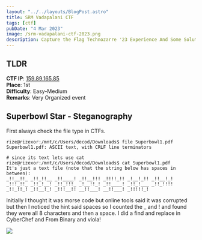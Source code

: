 ```yaml
---
layout: "../../layouts/BlogPost.astro"
title: SRM Vadapalani CTF
tags: [ctf]
pubDate: "4 Mar 2023"
image: /srm-vadapalani-ctf-2023.png
description: Capture the Flag Technozarre '23 Experience And Some Solutions
---
```


## TLDR

**CTF IP**: [159.89.165.85](http://159.89.165.85)  
**Place**: 1st  
**Difficulty**: Easy-Medium  
**Remarks**: Very Organized event

## Superbowl Star - Steganography

First always check the file type in CTFs.

```shellscript
rize@rizexor:/mnt/c/Users/decod/Downloads$ file Superbowl1.pdf
Superbowl1.pdf: ASCII text, with CRLF line terminators

# since its text lets use cat
rize@rizexor:/mnt/c/Users/decod/Downloads$ cat Superbowl1.pdf
It's just a text file (note that the string below has spaces in between):
_!!__!!_ _!!_!!__ _!!____! _!!__!!! _!!!!_!! _!__!_!! _!!__!_! _!!!_!!_ _!!_!__! _!!_!!!_ _!__!!_! _!!____! _!!_!___ _!!_!!!! _!!_!!_! _!!__!_! _!!!__!! __!!___! __!!___! _!!!!!_!
```

Initially I thought it was morse code but online tools said it was corrupted but then I noticed the hint said spaces so I counted the _ and ! and found they were all 8 characters and then a space. I did a find and replace in CyberChef and From Binary and viola!

![](/srm-vadapalani-ctf-2023-from-binary.png)

